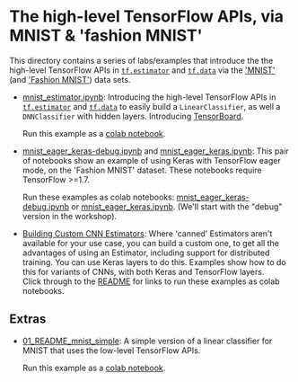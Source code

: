 
# The high-level TensorFlow APIs, via MNIST & 'fashion MNIST'

This directory contains a series of labs/examples that introduce the the high-level TensorFlow APIs in [`tf.estimator`](https://www.tensorflow.org/api_docs/python/tf/estimator) and [`tf.data`](https://www.tensorflow.org/api_docs/python/tf/data) via the ['MNIST'](http://yann.lecun.com/exdb/mnist/) (and ['Fashion MNIST'](https://github.com/zalandoresearch/fashion-mnist)) data sets.


- [mnist_estimator.ipynb](./mnist_estimator.ipynb): Introducing the high-level TensorFlow APIs in [`tf.estimator`](https://www.tensorflow.org/api_docs/python/tf/estimator) and [`tf.data`](https://www.tensorflow.org/api_docs/python/tf/data) to easily build a `LinearClassifier`, as well a `DNNClassifier` with hidden layers. Introducing [TensorBoard](https://www.tensorflow.org/get_started/summaries_and_tensorboard).

   Run this example as a [colab notebook](https://colab.research.google.com/github/amygdala/tensorflow-workshop/blob/master/workshop_sections/high_level_APIs/mnist_estimator.ipynb).

- [mnist_eager_keras-debug.ipynb](./mnist_eager_keras-debug.ipynb) and [mnist_eager_keras.ipynb](./mnist_eager_keras.ipynb): This pair of notebooks show an example of using Keras with TensorFlow eager mode, on the 'Fashion MNIST' dataset. These notebooks require TensorFlow >=1.7.

  Run these examples as colab notebooks: [mnist_eager_keras-debug.ipynb](https://colab.research.google.com/github/amygdala/tensorflow-workshop/blob/master/workshop_sections/high_level_APIs/mnist_eager_keras-debug.ipynb) or [mnist_eager_keras.ipynb](https://colab.research.google.com/github/amygdala/tensorflow-workshop/blob/master/workshop_sections/high_level_APIs/mnist_eager_keras.ipynb). (We'll start with the "debug" version in the workshop).

- [Building Custom CNN Estimators](mnist_cnn_custom_estimator): Where 'canned' Estimators aren't available for your use case, you can build a custom one, to get all the advantages of using an Estimator, including support for distributed training. You can use Keras layers to do this. Examples show how to do this for variants of CNNs, with both Keras and TensorFlow layers.  
Click through to the [README](mnist_cnn_custom_estimator/README.md) for links to run these examples as colab notebooks.

## Extras

- [01_README_mnist_simple](./01_README_mnist_simple.md): A simple version of a linear classifier for MNIST that uses the low-level TensorFlow APIs.

   Run this example as a [colab notebook](https://colab.research.google.com/github/amygdala/tensorflow-workshop/blob/master/workshop_sections/high_level_APIs/mnist_simple.ipynb).
